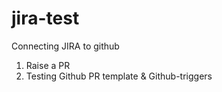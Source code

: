 # jira-test

Connecting JIRA to github

1. Raise a PR
2. Testing Github PR template & Github-triggers
